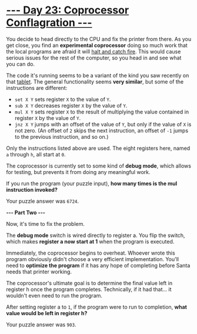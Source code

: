 # [--- Day 23: Coprocessor Conflagration ---](http://adventofcode.com/2017/day/23)

You decide to head directly to the CPU and fix the printer from there. As you get close, you find an **experimental coprocessor** doing so much work that the local programs are afraid it will [halt and catch fire](https://en.wikipedia.org/wiki/Halt_and_Catch_Fire). This would cause serious issues for the rest of the computer, so you head in and see what you can do.

The code it's running seems to be a variant of the kind you saw recently on that [tablet](http://adventofcode.com/2017/day/18). The general functionality seems **very similar**, but some of the instructions are different:

- ``set X Y`` sets register ``X`` to the value of ``Y``.
- ``sub X Y`` decreases register ``X`` by the value of ``Y``.
- ``mul X Y`` sets register ``X`` to the result of multiplying the value contained in register ``X`` by the value of ``Y``.
- ``jnz X Y`` jumps with an offset of the value of ``Y``, but only if the value of ``X`` is not zero. (An offset of ``2`` skips the next instruction, an offset of ``-1`` jumps to the previous instruction, and so on.)

Only the instructions listed above are used. The eight registers here, named ``a`` through ``h``, all start at ``0``.

The coprocessor is currently set to some kind of **debug mode**, which allows for testing, but prevents it from doing any meaningful work.

If you run the program (your puzzle input), **how many times is the mul instruction invoked?**

Your puzzle answer was ``6724``.

**--- Part Two ---**

Now, it's time to fix the problem.

The **debug mode** switch is wired directly to register a. You flip the switch, which makes **register a now start at 1** when the program is executed.

Immediately, the coprocessor begins to overheat. Whoever wrote this program obviously didn't choose a very efficient implementation. You'll need to **optimize the program** if it has any hope of completing before Santa needs that printer working.

The coprocessor's ultimate goal is to determine the final value left in register h once the program completes. Technically, if it had that... it wouldn't even need to run the program.

After setting register a to ``1``, if the program were to run to completion, **what value would be left in register h?**

Your puzzle answer was ``903``.
